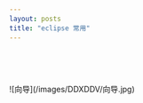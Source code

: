 ```yaml
---
layout: posts
title: "eclipse 常用"
---
```


<xmp class="prettyprint linenums">
</xmp>
<xmp style="white-space: pre-wrap; word-wrap: break-word; font-size: 14px;">
</xmp>
<font color="red" size="3"></font>
![向导](/images/DDXDDV/向导.jpg)<br>